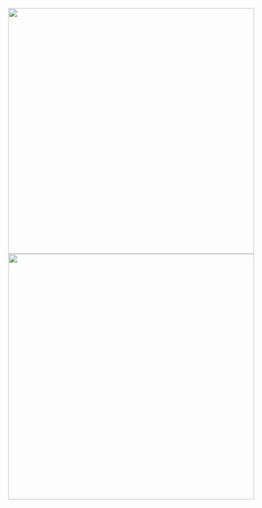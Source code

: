 <a href="https://github.com/anuraghazra/github-readme-stats">
  <img height=500 align="center" src="https://github-readme-stats.vercel.app/api?username=gandalf279&show=reviews,discussions_started,discussions_answered,prs_merged,prs_merged_percentage&show_icons=true&theme=neon&bg_color=00000000" />
</a>
<a href="https://github.com/anuraghazra/github-readme-stats">
  <img height=500 align="center" src="https://github-readme-stats.vercel.app/api/top-langs/?username=gandalf279&layout=pie&theme=neon" />
</a>
